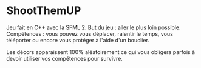 # ShootThemUP

Jeu fait en C++ avec la SFML 2.
But du jeu : aller le plus loin possible.
Compétences : vous pouvez vous déplacer, ralentir le temps, vous téléporter ou encore vous protéger à l'aide d'un bouclier. 

Les décors apparaissent 100% aléatoirement ce qui vous obligera parfois à devoir utiliser vos compétences pour survivre.
